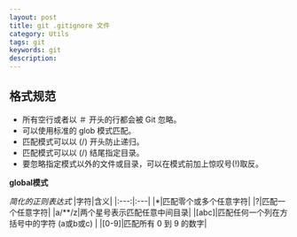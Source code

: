 ```yaml
---
layout: post
title: git .gitignore 文件
category: Utils
tags: git
keywords: git
description:
---
```


## 格式规范

- 所有空行或者以 ＃ 开头的行都会被 Git 忽略。
- 可以使用标准的 glob 模式匹配。
- 匹配模式可以以 (/) 开头防止递归。
- 匹配模式可以以 (/) 结尾指定目录。
- 要忽略指定模式以外的文件或目录，可以在模式前加上惊叹号(!)取反。

**global模式**

*简化的正则表达式*
|字符|含义|
|:---:|:---|
|*|匹配零个或多个任意字符|
|?|匹配一个任意字符|
|a/**/z|两个星号表示匹配任意中间目录|
|[abc]|匹配任何一个列在方括号中的字符 (a或b或c) |
|[0-9]|匹配所有 0 到 9 的数字|